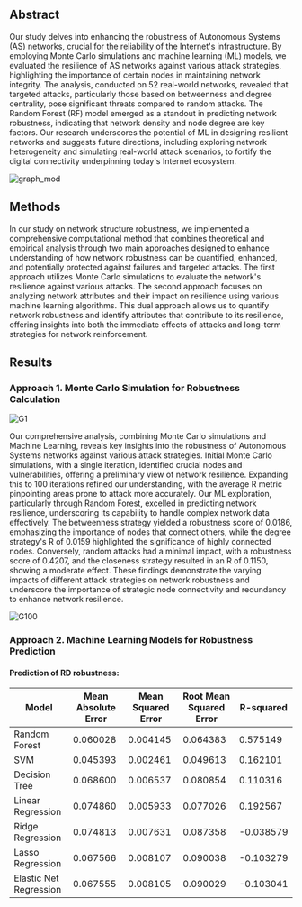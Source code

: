 ## Abstract
Our study delves into enhancing the robustness of Autonomous Systems (AS) networks, crucial for the reliability of the Internet's infrastructure. By employing Monte Carlo simulations and machine learning (ML) models, we evaluated the resilience of AS networks against various attack strategies, highlighting the importance of certain nodes in maintaining network integrity. The analysis, conducted on 52 real-world networks, revealed that targeted attacks, particularly those based on betweenness and degree centrality, pose significant threats compared to random attacks. The Random Forest (RF) model emerged as a standout in predicting network robustness, indicating that network density and node degree are key factors. Our research underscores the potential of ML in designing resilient networks and suggests future directions, including exploring network heterogeneity and simulating real-world attack scenarios, to fortify the digital connectivity underpinning today's Internet ecosystem.

![graph_mod](https://github.com/sajaddadgar/Robustness-Analysis-of-AS-Network/assets/47991444/edd8fd6d-3d15-46a6-8012-43630db92515)


## Methods
In our study on network structure robustness, we implemented a comprehensive computational method that combines theoretical and empirical analysis through two main approaches designed to enhance understanding of how network robustness can be quantified, enhanced, and potentially protected against failures and targeted attacks. The first approach utilizes Monte Carlo simulations to evaluate the network's resilience against various attacks. The second approach focuses on analyzing network attributes and their impact on resilience using various machine learning algorithms. This dual approach allows us to quantify network robustness and identify attributes that contribute to its resilience, offering insights into both the immediate effects of attacks and long-term strategies for network reinforcement.

## Results

### Approach 1. Monte Carlo Simulation for Robustness Calculation

![G1](https://github.com/sajaddadgar/Robustness-Analysis-of-AS-Network/assets/47991444/ed10d418-84e7-4069-9b0f-04123545fd51)

Our comprehensive analysis, combining Monte Carlo simulations and Machine Learning, reveals key insights into the robustness of Autonomous Systems networks against various attack strategies. Initial Monte Carlo simulations, with a single iteration, identified crucial nodes and vulnerabilities, offering a preliminary view of network resilience. Expanding this to 100 iterations refined our understanding, with the average R metric pinpointing areas prone to attack more accurately. Our ML exploration, particularly through Random Forest, excelled in predicting network resilience, underscoring its capability to handle complex network data effectively. The betweenness strategy yielded a robustness score of 0.0186, emphasizing the importance of nodes that connect others, while the degree strategy's R of 0.0159 highlighted the significance of highly connected nodes. Conversely, random attacks had a minimal impact, with a robustness score of 0.4207, and the closeness strategy resulted in an R of 0.1150, showing a moderate effect. These findings demonstrate the varying impacts of different attack strategies on network robustness and underscore the importance of strategic node connectivity and redundancy to enhance network resilience.

![G100](https://github.com/sajaddadgar/Robustness-Analysis-of-AS-Network/assets/47991444/60d240c3-67ab-4f4a-8113-43203d3b0c90)





### Approach 2. Machine Learning Models for Robustness Prediction

#### Prediction of RD robustness:

| Model              | Mean Absolute Error | Mean Squared Error | Root Mean Squared Error | R-squared          |
|--------------------|---------------------|--------------------|-------------------------|--------------------|
| Random Forest      | 0.060028            | 0.004145           | 0.064383                | 0.575149           |
| SVM                | 0.045393            | 0.002461           | 0.049613                | 0.162101           |
| Decision Tree      | 0.068600            | 0.006537           | 0.080854                | 0.110316           |
| Linear Regression  | 0.074860            | 0.005933           | 0.077026                | 0.192567           |
| Ridge Regression   | 0.074813            | 0.007631           | 0.087358                | -0.038579          |
| Lasso Regression   | 0.067566            | 0.008107           | 0.090038                | -0.103279          |
| Elastic Net Regression | 0.067555        | 0.008105           | 0.090029                | -0.103041          |




